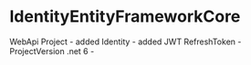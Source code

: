 # IdentityEntityFrameworkCore

WebApi Project - 
added Identity - 
added JWT RefreshToken - 
ProjectVersion .net 6 - 
